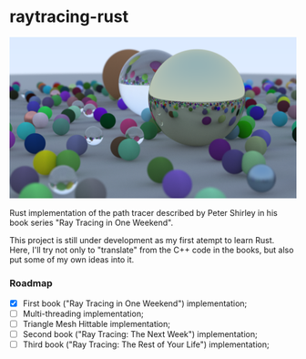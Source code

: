 # raytracing-rust

![random_scene](./outputs/random_scene.png)

Rust implementation of the path tracer described by Peter Shirley in his book series "Ray Tracing in One Weekend".

This project is still under development as my first atempt to learn Rust. 
Here, I'll try not only to "translate" from the C++ code in the books, but also put some of my own ideas into it.

### Roadmap

- [x] First book ("Ray Tracing in One Weekend") implementation;
- [ ] Multi-threading implementation;
- [ ] Triangle Mesh Hittable implementation;
- [ ] Second book ("Ray Tracing: The Next Week") implementation;
- [ ] Third book ("Ray Tracing: The Rest of Your Life") implementation;